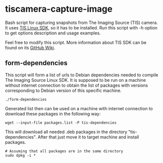 # tiscamera-capture-image

Bash script for capturing snapshots from The Imaging Source (TIS) camera. It uses [TIS Linux SDK](https://github.com/TheImagingSource/tiscamera), so it has to be installed. Run this script with -h option to get options description and usage examples.

Feel free to modify this script. More information about TIS SDK can be found on its [GitHub Wiki](https://github.com/TheImagingSource/tiscamera/wiki).

## form-dependencies

This script will form a list of urls to Debian dependencies needed to compile The Imaging Source Linux SDK. It is supposed to be run on a machine without internet connection to obtain the list of packages with versions corresponding to Debian version of this specific machine. 

```
./form-dependencies
```

Generated list then can be used on a machine with internet connection to download these packages in the following way:

```
wget --input-file packages.list -P tis-dependencies
```

This will download all needed .deb packages in the directory "tis-dependencies". After that just move it to target machine and install packages.

```
# Assuming that all packages are in the same directory
sudo dpkg -i *
```
